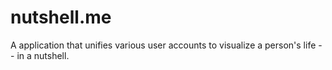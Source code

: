 # nutshell.me
A application that unifies various user accounts to visualize a person's life -- in a nutshell.
